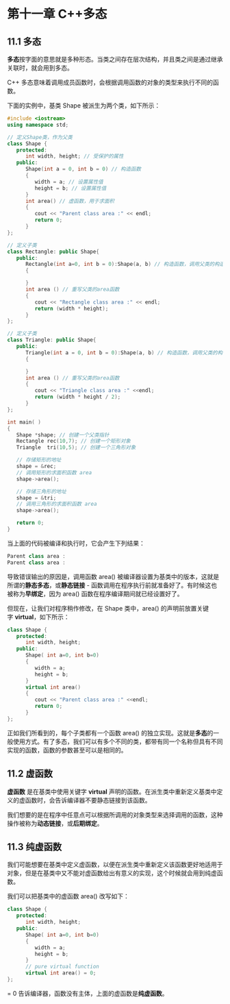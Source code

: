 # 第十一章 C++多态

## 11.1 多态

**多态**按字面的意思就是多种形态。当类之间存在层次结构，并且类之间是通过继承关联时，就会用到多态。

C++ 多态意味着调用成员函数时，会根据调用函数的对象的类型来执行不同的函数。

下面的实例中，基类 Shape 被派生为两个类，如下所示：

```cpp
#include <iostream>
using namespace std;

// 定义Shape类，作为父类
class Shape {
   protected:
      int width, height; // 受保护的属性
   public:
      Shape(int a = 0, int b = 0) // 构造函数
      {
         width = a; // 设置属性值
         height = b; // 设置属性值
      }
      int area() // 虚函数，用于求面积
      {
         cout << "Parent class area :" << endl;
         return 0;
      }
};

// 定义子类
class Rectangle: public Shape{
   public:
      Rectangle(int a=0, int b = 0):Shape(a, b) // 构造函数，调用父类的构造函数
      {

      }
      int area () // 重写父类的area函数
      {
         cout << "Rectangle class area :" << endl;
         return (width * height);
      }
};

// 定义子类
class Triangle: public Shape{
   public:
      Triangle(int a = 0, int b = 0):Shape(a, b) // 构造函数，调用父类的构造函数
      {

      }
      int area () // 重写父类的area函数
      {
         cout << "Triangle class area :" <<endl;
         return (width * height / 2);
      }
};

int main( )
{
   Shape *shape; // 创建一个父类指针
   Rectangle rec(10,7); // 创建一个矩形对象
   Triangle  tri(10,5); // 创建一个三角形对象

   // 存储矩形的地址
   shape = &rec;
   // 调用矩形的求面积函数 area
   shape->area();

   // 存储三角形的地址
   shape = &tri;
   // 调用三角形的求面积函数 area
   shape->area();

   return 0;
}
```

当上面的代码被编译和执行时，它会产生下列结果：

```cpp
Parent class area :
Parent class area :
```

导致错误输出的原因是，调用函数 area() 被编译器设置为基类中的版本，这就是所谓的**静态多态**，或**静态链接** - 函数调用在程序执行前就准备好了。有时候这也被称为**早绑定**，因为 area() 函数在程序编译期间就已经设置好了。

但现在，让我们对程序稍作修改，在 Shape 类中，area() 的声明前放置关键字 **virtual**，如下所示：

```cpp
class Shape {
   protected:
      int width, height;
   public:
      Shape( int a=0, int b=0)
      {
         width = a;
         height = b;
      }
      virtual int area()
      {
         cout << "Parent class area :" <<endl;
         return 0;
      }
};
```

正如我们所看到的，每个子类都有一个函数 area() 的独立实现。这就是**多态**的一般使用方式。有了多态，我们可以有多个不同的类，都带有同一个名称但具有不同实现的函数，函数的参数甚至可以是相同的。

## 11.2 虚函数

**虚函数** 是在基类中使用关键字 **virtual** 声明的函数。在派生类中重新定义基类中定义的虚函数时，会告诉编译器不要静态链接到该函数。

我们想要的是在程序中任意点可以根据所调用的对象类型来选择调用的函数，这种操作被称为**动态链接**，或**后期绑定**。

## 11.3 纯虚函数

我们可能想要在基类中定义虚函数，以便在派生类中重新定义该函数更好地适用于对象，但是在基类中又不能对虚函数给出有意义的实现，这个时候就会用到纯虚函数。

我们可以把基类中的虚函数 area() 改写如下：

```cpp
class Shape {
   protected:
      int width, height;
   public:
      Shape( int a=0, int b=0)
      {
         width = a;
         height = b;
      }
      // pure virtual function
      virtual int area() = 0;
};
```

= 0 告诉编译器，函数没有主体，上面的虚函数是**纯虚函数**。
